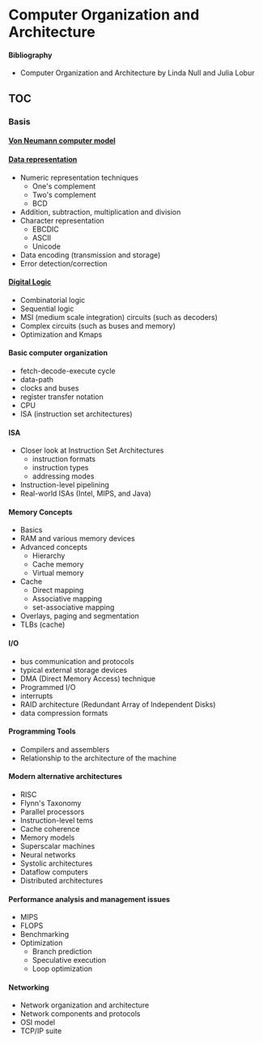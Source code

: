 # Computer Organization and Architecture

#### Bibliography

* Computer Organization and Architecture by Linda Null and Julia Lobur

## TOC

### Basis

#### [Von Neumann computer model](./basics/1-von-neuman/README.md)

#### [Data representation](./basics/2-data-representation/README.md)

* Numeric representation techniques
	* One's complement
	* Two's complement
	* BCD
* Addition, subtraction, multiplication and division
* Character representation
	* EBCDIC
	* ASCII
	* Unicode
* Data encoding (transmission and storage)
* Error detection/correction

#### [Digital Logic](./basics/3-digital-logic/README.md)

* Combinatorial logic
* Sequential logic
* MSI (medium scale integration) circuits (such as decoders)
* Complex circuits (such as buses and memory)
* Optimization and Kmaps

#### Basic computer organization

* fetch-decode-execute cycle
* data-path
* clocks and buses
* register transfer notation
* CPU
* ISA (instruction set architectures)

#### ISA

* Closer look at Instruction Set Architectures
	* instruction formats
	* instruction types
	* addressing modes
* Instruction-level pipelining
* Real-world ISAs (Intel, MIPS, and Java)

#### Memory Concepts

* Basics
* RAM and various memory devices
* Advanced concepts
	* Hierarchy
	* Cache memory
	* Virtual memory
* Cache
	* Direct mapping
	* Associative mapping
	* set-associative mapping
* Overlays, paging and segmentation
* TLBs (cache)

#### I/O

* bus communication and protocols
* typical external storage devices
* DMA (Direct Memory Access) technique
* Programmed I/O
* interrupts
* RAID architecture (Redundant Array of Independent Disks)
* data compression formats

#### Programming Tools

* Compilers and assemblers
* Relationship to the architecture of the machine

#### Modern alternative architectures

* RISC
* Flynn's Taxonomy
* Parallel processors
* Instruction-level tems
* Cache coherence
* Memory models
* Superscalar machines
* Neural networks
* Systolic architectures
* Dataflow computers
* Distributed architectures

#### Performance analysis and management issues

* MIPS
* FLOPS
* Benchmarking
* Optimization
	* Branch prediction
	* Speculative execution
	* Loop optimization

#### Networking

* Network organization and architecture
* Network components and protocols
* OSI model
* TCP/IP suite


